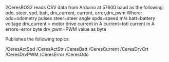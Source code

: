 2CeresROS2 reads CSV data from Arduino at 57600 baud as the following:
odo, steer, spd, batt, drv_current, current, error,drv_pwm
Where: 
odo=odometry pulses
steer=steer angle
spds=speed m/s
batt=battery voltage
drv_current = motor drive current in A
current=totl current in A
errors=error byte
drv_pwm=PWM value as byte

Publishes the following topics:

/CeresActSpd
/CeresActStr
/CeresBatt
/CeresCurrent
/CeresDrvCrt
/CeresDrvPWM
/CeresError
/CeresOdo
